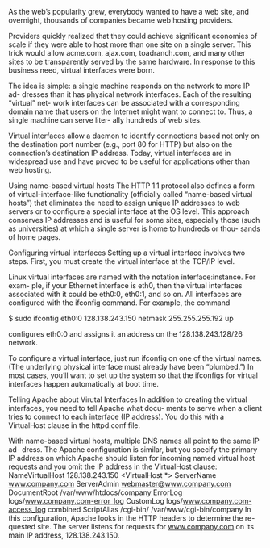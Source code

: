 As the web’s popularity grew, everybody wanted to have a
web site, and overnight, thousands of companies became web hosting providers.

Providers quickly realized that they could achieve significant economies of scale if
they were able to host more than one site on a single server. This trick would allow
acme.com, ajax.com, toadranch.com, and many other sites to be transparently
served by the same hardware. In response to this business need, virtual interfaces
were born.

The idea is simple: a single machine responds on the network to more IP ad-
dresses than it has physical network interfaces. Each of the resulting “virtual” net-
work interfaces can be associated with a corresponding domain name that users
on the Internet might want to connect to. Thus, a single machine can serve liter-
ally hundreds of web sites.

Virtual interfaces allow a daemon to identify connections based not only on the
destination port number (e.g., port 80 for HTTP) but also on the connection’s
destination IP address. Today, virtual interfaces are in widespread use and have
proved to be useful for applications other than web hosting.

Using name-based virtual hosts
The HTTP 1.1 protocol also defines a form of virtual-interface-like functionality
(officially called “name-based virtual hosts”) that eliminates the need to assign
unique IP addresses to web servers or to configure a special interface at the OS
level. This approach conserves IP addresses and is useful for some sites, especially
those (such as universities) at which a single server is home to hundreds or thou-
sands of home pages.

Configuring virtual interfaces
Setting up a virtual interface involves two steps. First, you must create the virtual
interface at the TCP/IP level.

Linux virtual interfaces are named with the notation interface:instance. For exam-
ple, if your Ethernet interface is eth0, then the virtual interfaces associated with it
could be eth0:0, eth0:1, and so on. All interfaces are configured with the ifconfig
command. For example, the command

$ sudo ifconfig eth0:0 128.138.243.150 netmask 255.255.255.192 up

configures eth0:0 and assigns it an address on the 128.138.243.128/26 network.

To configure a virtual interface, just run ifconfig on one of the virtual names.
(The underlying physical interface must already have been “plumbed.”) In most
cases, you’ll want to set up the system so that the ifconfigs for virtual interfaces
happen automatically at boot time.
 
Telling Apache about Virutal Interfaces
In addition to creating the virtual interfaces, you need to tell Apache what docu-
ments to serve when a client tries to connect to each interface (IP address). You do
this with a VirtualHost clause in the httpd.conf file.


With name-based virtual hosts, multiple DNS names all point to the same IP ad-
dress. The Apache configuration is similar, but you specify the primary IP address
on which Apache should listen for incoming named virtual host requests and you
omit the IP address in the VirtualHost clause:
NameVirtualHost 128.138.243.150
<VirtualHost *>
  ServerName www.company.com
  ServerAdmin webmaster@www.company.com
  DocumentRoot /var/www/htdocs/company
  ErrorLog logs/www.company.com-error_log
  CustomLog logs/www.company.com-access_log combined
  ScriptAlias /cgi-bin/ /var/www/cgi-bin/company
</VirtualHost>
In this configuration, Apache looks in the HTTP headers to determine the re-
quested site. The server listens for requests for www.company.com on its main IP
address, 128.138.243.150.
